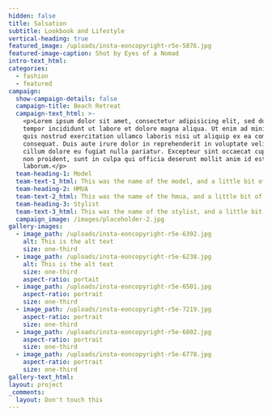 ```yaml
---
hidden: false
title: Salsation
subtitle: Lookbook and Lifestyle
vertical-heading: true
featured_image: /uploads/insta-eoncopyright-r5e-5876.jpg
featured-image-caption: Shot by Eyes of a Nomad
intro-text_html:
categories:
  - fashion
  - featured
campaign:
  show-campaign-details: false
  campaign-title: Beach Retreat
  campaign-text_html: >-
    <p>Lorem ipsum dolor sit amet, consectetur adipisicing elit, sed do eiusmod
    tempor incididunt ut labore et dolore magna aliqua. Ut enim ad minim veniam,
    quis nostrud exercitation ullamco laboris nisi ut aliquip ex ea commodo
    consequat. Duis aute irure dolor in reprehenderit in voluptate velit esse
    cillum dolore eu fugiat nulla pariatur. Excepteur sint occaecat cupidatat
    non proident, sunt in culpa qui officia deserunt mollit anim id est
    laborum.</p>
  team-heading-1: Model
  team-text-1_html: This was the name of the model, and a little bit of a blurb about her.
  team-heading-2: HMUA
  team-text-2_html: This was the name of the hmua, and a little bit of a blurb about her.
  team-heading-3: Stylist
  team-text-3_html: This was the name of the stylist, and a little bit of a blurb about her.
  campaign_image: /images/placeholder-2.jpg
gallery-images:
  - image_path: /uploads/insta-eoncopyright-r5e-6392.jpg
    alt: This is the alt text
    size: one-third
  - image_path: /uploads/insta-eoncopyright-r5e-6238.jpg
    alt: This is the alt text
    size: one-third
    aspect-ratio: portait
  - image_path: /uploads/insta-eoncopyright-r5e-6501.jpg
    aspect-ratio: portrait
    size: one-third
  - image_path: /uploads/insta-eoncopyright-r5e-7219.jpg
    aspect-ratio: portrait
    size: one-third
  - image_path: /uploads/insta-eoncopyright-r5e-6802.jpg
    aspect-ratio: portrait
    size: one-third
  - image_path: /uploads/insta-eoncopyright-r5e-6778.jpg
    aspect-ratio: portrait
    size: one-third
gallery-text_html:
layout: project
_comments:
  layout: Don't touch this
---
```

